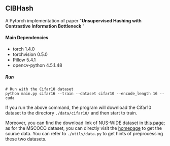 ## CIBHash

A Pytorch implementation of paper "**Unsupervised Hashing with Contrastive Information Bottleneck** "

#### Main Dependencies

- torch 1.4.0
- torchvision 0.5.0
- Pillow 5.4.1
- opencv-python 4.5.1.48



##### Run

```shell
# Run with the Cifar10 dataset
python main.py cifar16 --train --dataset cifar10 --encode_length 16 --cuda
```

If you run the above command, the program will download the Cifar10 dataset to the directory `./data/cifar10/` and then start to train. 

Moreover, you can find the download link of  NUS-WIDE dataset in [this page](https://github.com/jiangqy/ADSH-AAAI2018/tree/master/ADSH_matlab); as for the MSCOCO dataset, you can directly visit the [homepage](https://cocodataset.org/#download) to get the source data.  You can refer to `./utils/data.py` to get hints of preprocessing these two datasets.

